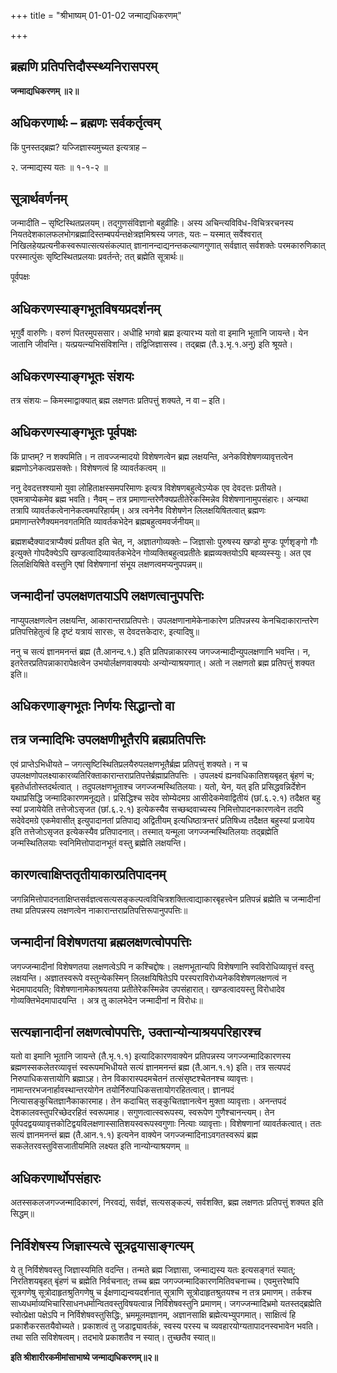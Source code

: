 +++
title = "श्रीभाष्यम् 01-01-02 जन्माद्यधिकरणम्"

+++


## ब्रह्मणि प्रतिपत्तिदौस्स्थ्यनिरासपरम्

**जन्माद्यधिकरणम् ॥२॥**

## अधिकरणार्थः – ब्रह्मणः सर्वकर्तृत्वम्

 किं पुनस्तद्ब्रह्म? यज्जिज्ञास्यमुच्यत इत्यत्राह –

२. जन्माद्यस्य यतः ॥ १-१-२ ॥

## सूत्रार्थवर्णनम्

जन्मादीति – सृष्टिस्थितप्रलयम्। तद्गुणसंविज्ञानो बहुव्रीहिः। अस्य
अचिन्त्यविविध-विचित्ररचनस्य नियतदेशकालफलभोगब्रह्मादिस्तम्बपर्यन्तक्षेत्रज्ञमिश्रस्य जगतः, यतः – यस्मात् सर्वेश्वरात् निखिलहेयप्रत्यनीकस्वरूपात्सत्यसंकल्पात् ज्ञानानन्दाद्यनन्तकल्याणगुणात् सर्वज्ञात् सर्वशक्तेः परमकारुणिकात् परस्मात्पुंसः सृष्टिस्थितप्रलयाः प्रवर्तन्ते; तत् ब्रह्मेति सूत्रार्थः॥

पूर्वपक्षः

## अधिकरणस्याङ्गभूतविषयप्रदर्शनम्

भृगुर्वै वारुणिः। वरुणं पितरमुपससार। अधीहि भगवो ब्रह्म इत्यारभ्य यतो वा इमानि भूतानि जायन्ते। येन जातानि जीवन्ति। यत्प्रयत्न्यभिसंविशन्ति। तद्विजिज्ञासस्व। तद्ब्रह्म (तै.३.भृ.१.अनु) इति श्रूयते।

## अधिकरणस्याङ्गभूतः संशयः

तत्र संशयः – किमस्माद्वाक्यात् ब्रह्म लक्षणतः प्रतिपत्तुं शक्यते, न वा – इति।

## अधिकरणस्याङ्गभूतः पूर्वपक्षः

किं प्राप्तम्? न शक्यमिति। न तावज्जन्मादयो विशेषणत्वेन ब्रह्म लक्षयन्ति, अनेकविशेषणव्यावृत्तत्वेन ब्रह्मणोऽनेकत्वप्रसक्तेः। विशेषणत्वं हि व्यावर्तकत्वम् ॥

ननु देवदत्तश्श्यामो युवा लोहिताक्षस्समपरिमाणः इत्यत्र विशेषणबहुत्वेऽप्येक एव देवदत्तः प्रतीयते। एवमत्राप्येकमेव ब्रह्म भवति। नैवम् – तत्र प्रमाणान्तरेणैक्यप्रतीतेरेकस्मिन्नेव विशेषणानामुपसंहारः। अन्यथा तत्रापि व्यावर्तकत्वेनानेकत्वमपरिहार्यम्। अत्र त्वनेनैव विशेषणेन लिलक्षयिषितत्वात् ब्रह्मणः प्रमाणान्तरेणैक्यमनवगतमिति व्यावर्तकभेदेन ब्रह्मबहुत्वमवर्जनीयम्॥

ब्रह्मशब्दैक्यादत्राप्यैक्यं प्रतीयत इति चेत्, न, अज्ञातगोव्यक्तेः – जिज्ञासोः पुरुषस्य खण्डो मुण्डः पूर्णशृङ्गो गौः इत्युक्ते गोपदैक्येऽपि खण्डत्वादिव्यावर्तकभेदेन गोव्यक्तिबहुत्वप्रतीतेः ब्रह्मव्यक्तयोऽपि बह्व्यस्स्युः। अत एव लिलक्षियिषिते वस्तुनि एषां विशेषणानां संभूय लक्षणत्वमप्यनुपपन्नम्॥

## जन्मादीनां उपलक्षणतयाऽपि लक्षणत्वानुपपत्तिः

नाप्युपलक्षणत्वेन लक्षयन्ति, आकारान्तराप्रतिपत्तेः। उपलक्षणानामेकेनाकारेण प्रतिपन्नस्य केनचिदाकारान्तरेण प्रतिपत्तिहेतुत्वं हि दृष्टं यत्रायं सारसः, स देवदत्तकेदारः, इत्यादिषु॥

ननु च सत्यं ज्ञानमनन्तं ब्रह्म (तै.आनन्द.१.) इति प्रतिपन्नाकारस्य जगज्जन्मादीन्युपलक्षणानि भवन्ति। न, इतरेतरप्रतिपन्नाकारापेक्षत्वेन उभयोर्लक्षणवाक्ययोः अन्योन्याश्रयणात्। अतो न लक्षणतो ब्रह्म प्रतिपत्तुं शक्यत इति॥

## अधिकरणाङ्गभूतः निर्णयः सिद्धान्तो वा

## तत्र जन्मादिभिः उपलक्षणीभूतैरपि ब्रह्मप्रतिपत्तिः

एवं प्राप्तेऽभिधीयते – जगत्सृष्टिस्थितिप्रलयैरुपलक्षणभूतैर्ब्रह्म प्रतिपत्तुं शक्यते। न च उपलक्षणोपलक्ष्याकारव्यतिरिक्ताकारान्तराप्रतिपत्तेर्ब्रह्माप्रतिपत्तिः । उपलक्ष्यं ह्यनवधिकातिशयबृहत् बृंहणं च; बृहतेर्धातोस्तदर्थत्वात् । तदुपलक्षणभूताश्च जगज्जन्मस्थितिलयाः। यतो, येन, यत् इति प्रसिद्धवन्निर्देशेन यथाप्रसिद्धि जन्मादिकारणमनूद्यते। प्रसिद्धिश्च सदेव सोम्येदमग्र आसीदेकमेवाद्वितीयं (छां.६.२.१) तदैक्षत बहु स्यां प्रजायेयेति तत्तेजोऽसृजत (छां.६.२.१) इत्येकस्यैव सच्छब्दवाच्यस्य निमित्तोपादनकारणत्वेन तदपि सदेवेदमग्रे एकमेवासीत् इत्युपादानतां प्रतिपाद्य अद्वितीयम् इत्यधिष्ठात्रन्तरं प्रतिषिध्य तदैक्षत बहुस्यां प्रजायेय इति तत्तेजोऽसृजत इत्येकस्यैव प्रतिपादनात्। तस्मात् यन्मूला जगज्जन्मस्थितिलयाः तद्ब्रह्मेति जन्मस्थितिलयाः स्वनिमित्तोपादानभूतं वस्तु ब्रह्मेति लक्षयन्ति।

## कारणत्वाक्षिप्ततृतीयाकारप्रतिपादनम्

जगन्निमित्तोपादनताक्षिप्तसर्वज्ञत्वसत्यसङ्कल्पत्वविचित्रशक्तित्वाद्याकारबृहत्त्वेन प्रतिपन्नं ब्रह्मेति च जन्मादीनां तथा प्रतिपन्नस्य लक्षणत्वेन नाकारान्तराप्रतिपत्तिरूपानुपपत्तिः॥

## जन्मादीनां विशेषणतया ब्रह्मलक्षणत्वोपपत्तिः

जगज्जन्मादीनां विशेषणतया लक्षणत्वेऽपि न कश्चिद्दोषः। लक्षणभूतान्यपि विशेषणानि स्वविरोधिव्यावृत्तं वस्तु लक्षयन्ति। अज्ञातस्वरूपे वस्तुन्येकस्मिन् लिलक्षयिषितेऽपि परस्पराविरोध्यनेकविशेषणलक्षणत्वं न भेदमापादयति; विशेषणानामेकाश्रयतया प्रतीतेरेकस्मिन्नेव उपसंहारात्। खण्डत्वादयस्तु विरोधादेव गोव्यक्तिभेदमापादयन्ति । अत्र तु कालभेदेन जन्मादीनां न विरोधः॥

## सत्यज्ञानादीनां लक्षणत्वोपपत्तिः, उक्तान्योन्याश्रयपरिहारश्च

यतो वा इमानि भूतानि जायन्ते (तै.भृ.१.१) इत्यादिकारणवाक्येन प्रतिपन्नस्य जगज्जन्मादिकारणस्य ब्रह्मणस्सकलेतरव्यावृत्तं स्वरूपमभिधीयते सत्यं ज्ञानमनन्तं ब्रह्म (तै.आन.१.१) इति। तत्र सत्यपदं निरुपाधिकसत्तायोगि ब्रह्माऽह। तेन विकारास्पदमचेतनं तत्संसृष्टश्चेतनश्च व्यावृत्तः। नामान्तरभजनार्हावस्थान्तरयोगेन तयोर्निरुपाधिकसत्तायोगरहितत्वात्। ज्ञानपदं नित्यासङ्कुचितज्ञानैकाकारमाह। तेन कदाचित् सङ्कुचितज्ञानत्वेन मुक्ता व्यावृत्ताः। अनन्तपदं देशकालवस्तुपरिच्छेदरहितं स्वरूपमाह। सगुणत्वात्स्वरूपस्य, स्वरूपेण गुणैश्चानन्त्यम्। तेन पूर्वपदद्वयव्यावृत्तकोटिद्वयविलक्षणास्सातिशयस्वरूपस्वगुणाः नित्याः व्यावृत्ताः। विशेषणानां व्यावर्तकत्वात्। ततः सत्यं ज्ञानमनन्तं ब्रह्म (तै.आन.१.१) इत्यनेन वाक्येन जगज्जन्मादिनाऽवगतस्वरूपं ब्रह्म सकलेतरवस्तुविसजातीयमिति लक्ष्यत इति नान्योन्याश्रयणम् ॥

## अधिकरणार्थोपसंहारः

अतस्सकलजगज्जन्मादिकारणं, निरवद्यं, सर्वज्ञं, सत्यसङ्कल्पं, सर्वशक्ति, ब्रह्म लक्षणतः प्रतिपत्तुं शक्यत इति सिद्धम्॥

## निर्विशेषस्य जिज्ञास्यत्वे सूत्रद्वयासाङ्गत्यम्

ये तु निर्विशेषवस्तु जिज्ञास्यमिति वदन्ति। तन्मते ब्रह्म जिज्ञासा, जन्माद्यस्य यतः इत्यसङ्गतं स्यात्; निरतिशयबृहत् बृंहणं च ब्रह्मेति निर्वचनात्; तच्च ब्रह्म जगज्जन्मादिकारणमितिवचनाच्च। एवमुत्तरेष्वपि सूत्रगणेषु सूत्रोदाहृतश्रुतिगणेषु च ईक्षणाद्यन्वयदर्शनात् सूत्राणि सूत्रोदाहृतश्रुतयश्च न तत्र प्रमाणम्। तर्कश्च साध्यधर्माव्यभिचारिसाधनधर्मान्वितवस्तुविषयत्वान्न निर्विशेषवस्तुनि प्रमाणम्। जगज्जन्मादिभ्रमो यतस्तद्ब्रह्मेति स्वोत्प्रेक्षा पक्षेऽपि न निर्विशेषवस्तुसिद्धिः, भ्रममूलमज्ञानम्, अज्ञानसाक्षि ब्रह्मेत्यभ्युपगमात्। साक्षित्वं हि प्रकाशैकरसतयैवोच्यते। प्रकाशत्वं तु जडाद्व्यावर्तकं, स्वस्य परस्य च व्यवहारयोग्यतापादनस्वभावेन भवति। तथा सति सविशेषत्वम्। तदभावे प्रकाशतैव न स्यात्। तुच्छतैव स्यात्॥

**इति श्रीशारीरकमीमांसाभाष्ये जन्माद्यधिकरणम्॥२॥**


